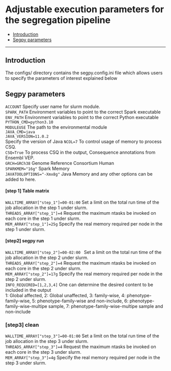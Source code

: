 # Adjustable execution parameters for the segregation pipeline
- [Introduction](#introduction)
- [Segpy parameters](#segpy-parameters)
- - - -

## Introduction
The configs/ directory contains the segpy.config.ini file which allows users to specify the parameters of interest explained below 
## Segpy parameters
`ACCOUNT` Specify user name for slurm module. <br />
`SPARK_PATH` Environment variables to point to the correct Spark executable <br />
`ENV_PATH` Environment variables to point to the correct Python executable <br />
`PYTHON_CMD=python3.10` <br />
`MODULEUSE` The path to the environmental module <br />
`JAVA_CMD=java` <br /> 
`JAVA_VERSION=11.0.2` <br /> Specify the version of Java
`NCOL=7` To control usage of memory to process CSQ.  <br />
`CSQ=True` To process CSQ in the output, Consequence annotations from Ensembl VEP.   <br />
`GRCH=GRCh38` Genome Reference Consortium Human <br />
`SPARKMEM="16g"` Spark Memory <br />
`JAVATOOLOPTIONS="-Xmx8g"` Java Memory and any other options can be added to here.  <br />
#### [step 1] Table matrix
`WALLTIME_ARRAY["step_1"]=00-01:00`  Set a limit on the total run time of the job allocation in the step 1 under slurm. <br />
`THREADS_ARRAY["step_1"]=4` Request the maximum ntasks be invoked on each core in the step 1 under slurm. <br />
`MEM_ARRAY["step_1"]=25g` Specify the real memory required per node in the step 1 under slurm.  <br />
#### [step2] segpy run 
`WALLTIME_ARRAY["step_2"]=00-02:00 ` Set a limit on the total run time of the job allocation in the step 2 under slurm.  <br />
`THREADS_ARRAY["step_2"]=4` Request the maximum ntasks be invoked on each core in the step 2 under slurm. <br />
`MEM_ARRAY["step_2"]=17g` Specify the real memory required per node in the step 2 under slurm. <br />
`INFO_REQUIRED=[1,2,3,4]` One can determine the desired content to be included in the output <br />
 1: Global affected, 2: Global unaffected, 3: family-wise, 4: phenotype-family-wise, 5: phenotype-family-wise and non-include, 6: phenotype-family-wise-multipe sample, 7: phenotype-family-wise-multipe sample and non-include
### [step3] clean 
`WALLTIME_ARRAY["step_3"]=00-01:00` Set a limit on the total run time of the job allocation in the step 3 under slurm.  <br />
`THREADS_ARRAY["step_3"]=4` Request the maximum ntasks be invoked on each core in the step 3 under slurm. <br />
`MEM_ARRAY["step_3"]=4g` Specify the real memory required per node in the step 3 under slurm.  <br />
